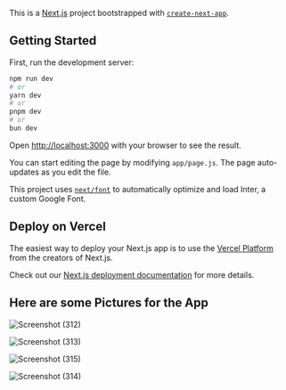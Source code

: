 This is a [Next.js](https://nextjs.org/) project bootstrapped with [`create-next-app`](https://github.com/vercel/next.js/tree/canary/packages/create-next-app).

## Getting Started

First, run the development server:

```bash
npm run dev
# or
yarn dev
# or
pnpm dev
# or
bun dev
```

Open [http://localhost:3000](http://localhost:3000) with your browser to see the result.

You can start editing the page by modifying `app/page.js`. The page auto-updates as you edit the file.

This project uses [`next/font`](https://nextjs.org/docs/basic-features/font-optimization) to automatically optimize and load Inter, a custom Google Font.

## Deploy on Vercel

The easiest way to deploy your Next.js app is to use the [Vercel Platform](https://vercel.com/new?utm_medium=default-template&filter=next.js&utm_source=create-next-app&utm_campaign=create-next-app-readme) from the creators of Next.js.

Check out our [Next.js deployment documentation](https://nextjs.org/docs/deployment) for more details.

## Here are some Pictures for the App

![Screenshot (312)](https://github.com/user-attachments/assets/f774753e-ba2d-4a0a-bf27-4d4ef93c929f)

![Screenshot (313)](https://github.com/user-attachments/assets/da77227f-9d54-427d-9e1f-a646b0603668)

![Screenshot (315)](https://github.com/user-attachments/assets/80af9536-981b-47b4-8ee7-0e841af5339d)

![Screenshot (314)](https://github.com/user-attachments/assets/05ce6fda-3b84-4308-b60c-2973fc15d34b)


